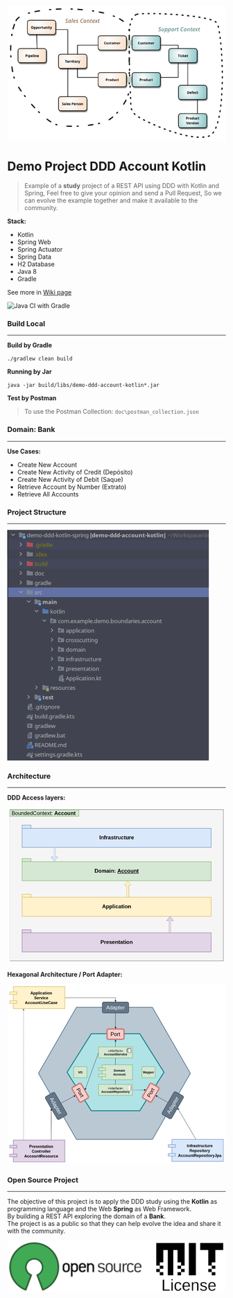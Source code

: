 ![Bounded Context](./doc/bounded-context.png)
# Demo Project DDD Account Kotlin

> Example of a **study** project of a REST API using DDD with Kotlin and Spring,
> Feel free to give your opinion and send a Pull Request,
> So we can evolve the example together and make it available to the community.

**Stack:**   

- Kotlin 
- Spring Web
- Spring Actuator
- Spring Data
- H2 Database
- Java 8
- Gradle

See more in [Wiki page](https://github.com/fabianogoes/demo-ddd-kotlin-spring/wiki)

![Java CI with Gradle](https://github.com/fabianogoes/demo-ddd-kotlin-spring/workflows/Java%20CI%20with%20Gradle/badge.svg?branch=master)

### Build Local
---------------

**Build by Gradle**

```
./gradlew clean build
```

**Running by Jar**

```
java -jar build/libs/demo-ddd-account-kotlin*.jar
```

**Test by Postman**

> To use the Postman Collection: `doc\postman_collection.json`


### Domain: Bank
------------------------

**Use Cases:**   

- Create New Account
- Create New Activity of Credit (Depósito)
- Create New Activity of Debit (Saque)
- Retrieve Account by Number (Extrato)
- Retrieve All Accounts

### Project Structure
---------------------

![Project Structure](./doc/structure-packages.png)

### Architecture
---------------- 

**DDD Access layers:**    

![DDD Access layers](./doc/packages-layers.png)

**Hexagonal Architecture / Port Adapter:**   

![Hexagonal Architecture](./doc/port-adapter-components.png) 


### Open Source Project 
-----------------------

The objective of this project is to apply the DDD study using the **Kotlin** as programming language and 
the Web **Spring** as Web Framework.   
By building a REST API exploring the domain of a **Bank**.   
The project is as a public so that they can help evolve the idea and share it with the community.  

![Open Source / MIT](./doc/opensource-mitlicense.png) 





 